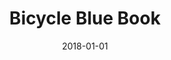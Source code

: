 ---
layout: site
title: "Bicycle Blue Book"
date: 2018-01-01
categories: [community]
version: 1.5.8
major: 1
minor: 5
patch: 8
slug: bicycle-blue-book
link: https://articles.bicyclebluebook.com/
submitter: lpolepeddi
permalink: /sites/:slug
---